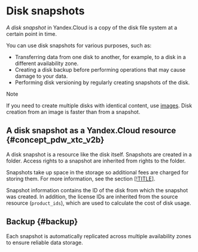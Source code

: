 # Disk snapshots

_A disk snapshot_ in Yandex.Cloud is a copy of the disk file system at a certain point in time.

You can use disk snapshots for various purposes, such as:

- Transferring data from one disk to another, for example, to a disk in a different availability zone.
- Creating a disk backup before performing operations that may cause damage to your data.
- Performing disk versioning by regularly creating snapshots of the disk.

> [!NOTE]
> 
> If you need to create multiple disks with identical content, use [images](images.md). Disk creation from an image is faster than from a snapshot.

## A disk snapshot as a Yandex.Cloud resource  {#concept_pdw_xtc_v2b}

A disk snapshot is a resource like the disk itself. Snapshots are created in a folder. Access rights to a snapshot are inherited from rights to the folder.

Snapshots take up space in the storage so additional fees are charged for storing them. For more information, see the section [[!TITLE]](../pricing.md).

Snapshot information contains the ID of the disk from which the snapshot was created. In addition, the license IDs are inherited from the source resource (`product_ids`), which are used to calculate the cost of disk usage.

## Backup {#backup}

Each snapshot is automatically replicated across multiple availability zones to ensure reliable data storage.


